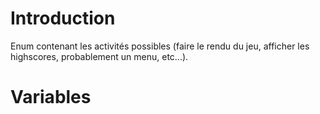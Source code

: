 # Introduction #
Enum contenant les activités possibles (faire le rendu du jeu, afficher les highscores, probablement un menu, etc...).

# Variables #